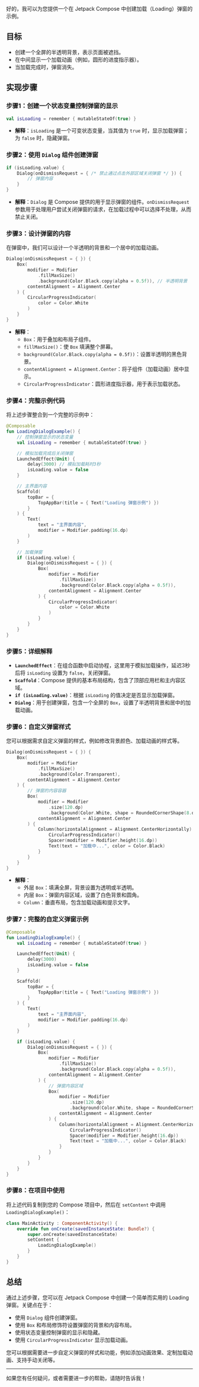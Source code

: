 好的，我可以为您提供一个在 Jetpack Compose 中创建加载（Loading）弹窗的示例。

## 目标

- 创建一个全屏的半透明背景，表示页面被遮挡。
- 在中间显示一个加载动画（例如，圆形的进度指示器）。
- 当加载完成时，弹窗消失。

## 实现步骤

### 步骤1：创建一个状态变量控制弹窗的显示

```kotlin
val isLoading = remember { mutableStateOf(true) }
```

- **解释**：`isLoading` 是一个可变状态变量，当其值为 `true` 时，显示加载弹窗；为 `false` 时，隐藏弹窗。

### 步骤2：使用 `Dialog` 组件创建弹窗

```kotlin
if (isLoading.value) {
    Dialog(onDismissRequest = { /* 禁止通过点击外部区域关闭弹窗 */ }) {
        // 弹窗内容
    }
}
```

- **解释**：`Dialog` 是 Compose 提供的用于显示弹窗的组件。`onDismissRequest` 参数用于处理用户尝试关闭弹窗的请求，在加载过程中可以选择不处理，从而禁止关闭。

### 步骤3：设计弹窗的内容

在弹窗中，我们可以设计一个半透明的背景和一个居中的加载动画。

```kotlin
Dialog(onDismissRequest = { }) {
    Box(
        modifier = Modifier
            .fillMaxSize()
            .background(Color.Black.copy(alpha = 0.5f)), // 半透明背景
        contentAlignment = Alignment.Center
    ) {
        CircularProgressIndicator(
            color = Color.White
        )
    }
}
```

- **解释**：
  - `Box`：用于叠加和布局子组件。
  - `fillMaxSize()`：使 `Box` 填满整个屏幕。
  - `background(Color.Black.copy(alpha = 0.5f))`：设置半透明的黑色背景。
  - `contentAlignment = Alignment.Center`：将子组件（加载动画）居中显示。
  - `CircularProgressIndicator`：圆形进度指示器，用于表示加载状态。

### 步骤4：完整示例代码

将上述步骤整合到一个完整的示例中：

```kotlin
@Composable
fun LoadingDialogExample() {
    // 控制弹窗显示的状态变量
    val isLoading = remember { mutableStateOf(true) }

    // 模拟加载完成后关闭弹窗
    LaunchedEffect(Unit) {
        delay(3000) // 模拟加载耗时3秒
        isLoading.value = false
    }

    // 主界面内容
    Scaffold(
        topBar = {
            TopAppBar(title = { Text("Loading 弹窗示例") })
        }
    ) {
        Text(
            text = "主界面内容",
            modifier = Modifier.padding(16.dp)
        )
    }

    // 加载弹窗
    if (isLoading.value) {
        Dialog(onDismissRequest = { }) {
            Box(
                modifier = Modifier
                    .fillMaxSize()
                    .background(Color.Black.copy(alpha = 0.5f)),
                contentAlignment = Alignment.Center
            ) {
                CircularProgressIndicator(
                    color = Color.White
                )
            }
        }
    }
}
```

### 步骤5：详细解释

- **`LaunchedEffect`**：在组合函数中启动协程，这里用于模拟加载操作，延迟3秒后将 `isLoading` 设置为 `false`，关闭弹窗。
- **`Scaffold`**：Compose 提供的基本布局结构，包含了顶部应用栏和主内容区域。
- **`if (isLoading.value)`**：根据 `isLoading` 的值决定是否显示加载弹窗。
- **`Dialog`**：用于创建弹窗，包含一个全屏的 `Box`，设置了半透明背景和居中的加载动画。

### 步骤6：自定义弹窗样式

您可以根据需求自定义弹窗的样式，例如修改背景颜色、加载动画的样式等。

```kotlin
Dialog(onDismissRequest = { }) {
    Box(
        modifier = Modifier
            .fillMaxSize()
            .background(Color.Transparent),
        contentAlignment = Alignment.Center
    ) {
        // 弹窗的内容容器
        Box(
            modifier = Modifier
                .size(120.dp)
                .background(Color.White, shape = RoundedCornerShape(8.dp)),
            contentAlignment = Alignment.Center
        ) {
            Column(horizontalAlignment = Alignment.CenterHorizontally) {
                CircularProgressIndicator()
                Spacer(modifier = Modifier.height(16.dp))
                Text(text = "加载中...", color = Color.Black)
            }
        }
    }
}
```

- **解释**：
  - 外层 `Box`：填满全屏，背景设置为透明或半透明。
  - 内层 `Box`：弹窗内容区域，设置了白色背景和圆角。
  - `Column`：垂直布局，包含加载动画和提示文字。

### 步骤7：完整的自定义弹窗示例

```kotlin
@Composable
fun LoadingDialogExample() {
    val isLoading = remember { mutableStateOf(true) }

    LaunchedEffect(Unit) {
        delay(3000)
        isLoading.value = false
    }

    Scaffold(
        topBar = {
            TopAppBar(title = { Text("Loading 弹窗示例") })
        }
    ) {
        Text(
            text = "主界面内容",
            modifier = Modifier.padding(16.dp)
        )
    }

    if (isLoading.value) {
        Dialog(onDismissRequest = { }) {
            Box(
                modifier = Modifier
                    .fillMaxSize()
                    .background(Color.Black.copy(alpha = 0.5f)),
                contentAlignment = Alignment.Center
            ) {
                // 弹窗内容区域
                Box(
                    modifier = Modifier
                        .size(120.dp)
                        .background(Color.White, shape = RoundedCornerShape(8.dp)),
                    contentAlignment = Alignment.Center
                ) {
                    Column(horizontalAlignment = Alignment.CenterHorizontally) {
                        CircularProgressIndicator()
                        Spacer(modifier = Modifier.height(16.dp))
                        Text(text = "加载中...", color = Color.Black)
                    }
                }
            }
        }
    }
}
```

### 步骤8：在项目中使用

将上述代码复制到您的 Compose 项目中，然后在 `setContent` 中调用 `LoadingDialogExample()`：

```kotlin
class MainActivity : ComponentActivity() {
    override fun onCreate(savedInstanceState: Bundle?) {
        super.onCreate(savedInstanceState)
        setContent {
            LoadingDialogExample()
        }
    }
}
```

## 总结

通过上述步骤，您可以在 Jetpack Compose 中创建一个简单而实用的 Loading 弹窗。关键点在于：

- 使用 `Dialog` 组件创建弹窗。
- 使用 `Box` 和布局修饰符设置弹窗的背景和内容布局。
- 使用状态变量控制弹窗的显示和隐藏。
- 使用 `CircularProgressIndicator` 显示加载动画。

您可以根据需要进一步自定义弹窗的样式和功能，例如添加动画效果、定制加载动画、支持手动关闭等。

---

如果您有任何疑问，或者需要进一步的帮助，请随时告诉我！
